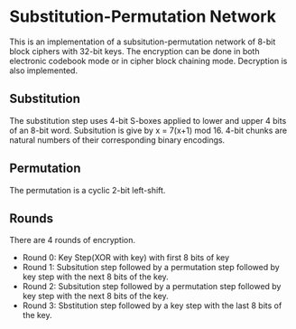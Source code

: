 # Substitution-Permutation Network
This is an implementation of a subsitution-permutation network of 8-bit
block ciphers with 32-bit keys. The encryption can be done in both 
electronic codebook mode or in cipher block chaining mode. Decryption is also implemented.

## Substitution
The substitution step uses 4-bit S-boxes applied to lower and upper 4 bits 
of an 8-bit word. Subsitution is give by x  = 7(x+1) mod 16. 4-bit chunks
are natural numbers of their corresponding binary encodings.

## Permutation 
The permutation is a cyclic 2-bit left-shift.

## Rounds
There are 4 rounds of encryption.
+ Round 0: Key Step(XOR with key) with first 8 bits of key
+ Round 1: Subsitution step followed by a permutation step followed by key step with the next 8 bits of the key.
+ Round 2: Subsitution step followed by a permutation step followed by key step with the next 8 bits of the key.
+ Round 3: Sbstitution step followed by a key step with the last 8 bits of the key.
